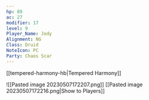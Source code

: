```yaml
---
hp: 89
ac: 27
modifier: 17
level: 9
Player_Name: Jody
Alignment: NG
Class: Druid
NoteIcon: PC
Party: Chaos Scar
---
```


[[tempered-harmony-hb|Tempered Harmony]]

![[Pasted image 20230507172207.png]]
[[Pasted image 20230507172216.png|Show to Players]]